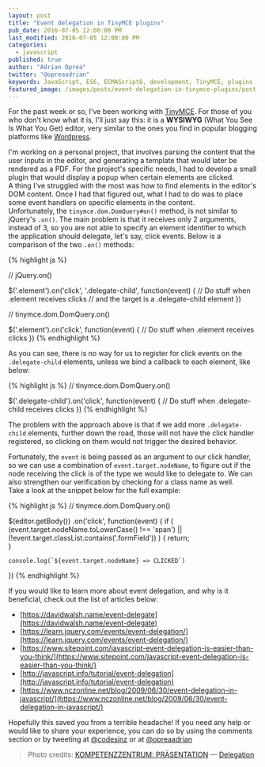 ```yaml
---
layout: post
title: "Event delegation in TinyMCE plugins"
pub_date: 2016-07-05 12:00:00 PM
last_modified: 2016-07-05 12:00:00 PM
categories:
  - javascript
published: true
author: "Adrian Oprea"
twitter: "@opreaadrian"
keywords: JavaScript, ES6, ECMAScript6, development, TinyMCE, plugins
featured_image: /images/posts/event-delegation-in-tinymce-plugins/post.jpg
---
```


For the past week or so, I've been working with [TinyMCE](https://www.tinymce.com/). For those of you
who don't know what it is, I'll just say this: it is a **WYSIWYG** (What You See Is What You Get) editor, very
similar to the ones you find in popular blogging platforms like [Wordpress](https://wordpress.com/).

I'm working on a personal project, that involves parsing the content that the user inputs in the editor,
and generating a template that would later be rendered as a PDF. For the project's specific needs,
I had to develop a small plugin that would display a popup when certain elements are clicked.  
A thing I've struggled with the most was how to find elements in the editor's DOM content. Once I had that
figured out, what I had to do was to place some event handlers on specific elements in the content.  
Unfortunately, the `tinymce.dom.DomQuery#on()` method, is not similar to jQuery's `.on()`. The main problem
is that it receives only 2 arguments, instead of 3, so you are not able to specify an element identifier to
which the application should delegate, let's say, click events.
Below is a comparison of the two `.on()` methods:

{% highlight js %}

// jQuery.on()

$('.element').on('click', '.delegate-child', function(event) {
  // Do stuff when .element receives clicks
  // and the target is a .delegate-child element
})

// tinymce.dom.DomQuery.on()

$('.element').on('click', function(event) {
  // Do stuff when .element receives clicks
})
{% endhighlight %}

As you can see, there is no way for us to register for click events on the `.delegate-child` elements,
unless we bind a callback to each element, like below:

{% highlight js %}
// tinymce.dom.DomQuery.on()

$('.delegate-child').on('click', function(event) {
  // Do stuff when .delegate-child receives clicks
})
{% endhighlight %}

The problem with the approach above is that if we add more `.delegate-child` elements, further
down the road, those will not have the click handler registered, so clicking on them would not
trigger the desired behavior.

Fortunately, the `event` is being passed as an argument to our click handler, so we can use a combination of
`event.target.nodeName`, to figure out if the node receiving the click is of the type we would like to delegate to.
We can also strengthen our verification by checking for a class name as well.  
Take a look at the snippet below for the full example:

{% highlight js %}
// tinymce.dom.DomQuery.on()

$(editor.getBody())
  .on('click', function(event) {
    if (
      (event.target.nodeName.toLowerCase() !== 'span') ||
      (!event.target.classList.contains('.formField'))
    ) {
      return;      
    }

    console.log(`${event.target.nodeName} => CLICKED`)
  })
{% endhighlight %}

If you would like to learn more about event delegation, and why is it beneficial,
check out the list of articles below:

- [https://davidwalsh.name/event-delegate](https://davidwalsh.name/event-delegate)
- [https://learn.jquery.com/events/event-delegation/](https://learn.jquery.com/events/event-delegation/)
- [https://www.sitepoint.com/javascript-event-delegation-is-easier-than-you-think/](https://www.sitepoint.com/javascript-event-delegation-is-easier-than-you-think/)
- [http://javascript.info/tutorial/event-delegation](http://javascript.info/tutorial/event-delegation)
- [https://www.nczonline.net/blog/2009/06/30/event-delegation-in-javascript/](https://www.nczonline.net/blog/2009/06/30/event-delegation-in-javascript/)

Hopefully this saved you from a terrible headache! If you need any help or would like
to share your experience, you can do so by using the comments section or by tweeting at
[@codesinz](https://twitter.com/@codesinz) or at [@opreaadrian](https://twitter.com/@opreaadrian)

> Photo credits:
> [KOMPETENZZENTRUM: PRÄSENTATION](https://www.flickr.com/photos/kom-p/) &mdash; [Delegation](https://flic.kr/p/9ZPcVC)

